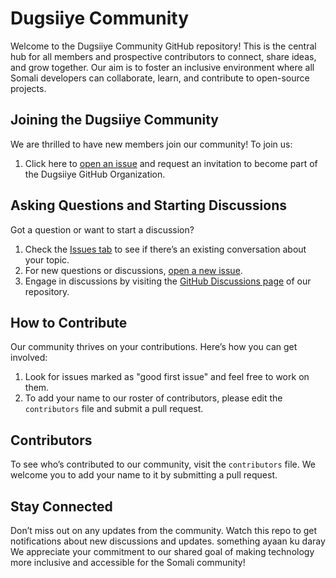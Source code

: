 # Dugsiiye Community

Welcome to the Dugsiiye Community GitHub repository! This is the central hub for all members and prospective contributors to connect, share ideas, and grow together. Our aim is to foster an inclusive environment where all Somali developers can collaborate, learn, and contribute to open-source projects.

## Joining the Dugsiiye Community

We are thrilled to have new members join our community! To join us:

1. Click here to [open an issue](https://github.com/dugsiiyeinc/community/issues/new?title=Please+invite+me+to+the+GitHub+Organization) and request an invitation to become part of the Dugsiiye GitHub Organization.

## Asking Questions and Starting Discussions

Got a question or want to start a discussion?

1. Check the [Issues tab](https://github.com/dugsiiyeinc/community/issues) to see if there’s an existing conversation about your topic.
2. For new questions or discussions, [open a new issue](https://github.com/dugsiiyeinc/community/issues/new).
3. Engage in discussions by visiting the [GitHub Discussions page](https://github.com/dugsiiyeinc/community/discussions) of our repository.

## How to Contribute

Our community thrives on your contributions. Here’s how you can get involved:

1. Look for issues marked as "good first issue" and feel free to work on them.
2. To add your name to our roster of contributors, please edit the `contributors` file and submit a pull request.

## Contributors

To see who’s contributed to our community, visit the `contributors` file. We welcome you to add your name to it by submitting a pull request.

## Stay Connected

Don’t miss out on any updates from the community. Watch this repo to get notifications about new discussions and updates.
something ayaan ku daray 
We appreciate your commitment to our shared goal of making technology more inclusive and accessible for the Somali community!
